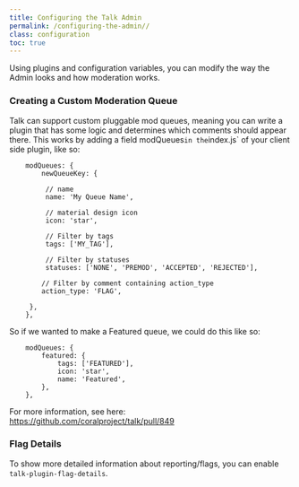 ```yaml
---
title: Configuring the Talk Admin
permalink: /configuring-the-admin//
class: configuration
toc: true
---
```


Using plugins and configuration variables, you can modify the way the Admin looks and how moderation works.

### Creating a Custom Moderation Queue

Talk can support custom pluggable mod queues, meaning you can write a plugin that has some logic and determines which comments should appear there. This works by adding a field modQueues` in the `index.js` of your client side plugin, like so:

```
	modQueues: {
		newQueueKey: {

		 // name
		 name: 'My Queue Name',                    

		 // material design icon
		 icon: 'star',        

		 // Filter by tags
		 tags: ['MY_TAG'],                       

		 // Filter by statuses
		 statuses: ['NONE', 'PREMOD', 'ACCEPTED', 'REJECTED'],   

		// Filter by comment containing action_type
		action_type: 'FLAG',                    

	 },
	},
```


So if we wanted to make a Featured queue, we could do this like so:

```
	modQueues: {
		featured: {
			tags: ['FEATURED'],
			icon: 'star',
			name: 'Featured',
		},
	},
```

For more information, see here: https://github.com/coralproject/talk/pull/849

### Flag Details

To show more detailed information about reporting/flags, you can enable `talk-plugin-flag-details`.
